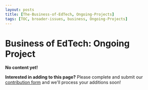 ```yaml
---
layout: posts
title: [The-Business-of-EdTech, Ongoing-Projects]
tags: [TOC, broader-issues, business, Ongoing-Projects]
---
```


# Business of EdTech: Ongoing Project

__No content yet!__

__Interested in adding to this page?__ Please complete and submit our [contribution form](https://docs.google.com/forms/d/19Z8PwYZ-JQn_EIds5M3YfwgVGKJdTadeknPt770c8RU/viewform?usp=send_form) and we'll process your additions soon!